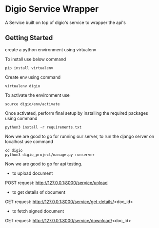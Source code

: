 # Digio Service Wrapper

A Service built on top of digio's service to wrapper the api's

## Getting Started

create a python environment using virtualenv

To install use below command
```
pip install virtualenv
```

Create env using command

```
virtualenv digio
```

To activate the environment use

```
source digio/env/activate
```

Once activated, perform final setup by installing the required packages using command

```
python3 install -r requirements.txt
```

Now we are good to go for running our server, to run the django server on localhost use command

```
cd digio
python3 digio_project/manage.py runserver
```

Now we are good to go for api testing.

- to upload document

POST request: http://127.0.0.1:8000/service/upload

- to get details of document

GET request: http://127.0.0.1:8000/service/get-details/<doc_id>

- to fetch signed document

GET request: http://127.0.0.1:8000/service/download/<doc_id>
